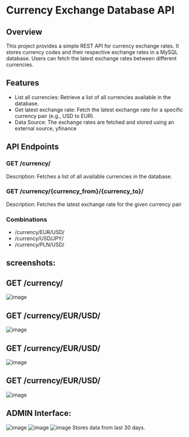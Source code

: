 # Currency Exchange Database API
## Overview
This project provides a simple REST API for currency exchange rates. It stores currency codes and their respective exchange rates in a MySQL database. Users can fetch the latest exchange rates between different currencies.

## Features
- List all currencies: Retrieve a list of all currencies available in the database.
- Get latest exchange rate: Fetch the latest exchange rate for a specific currency pair (e.g., USD to EUR).
- Data Source: The exchange rates are fetched and stored using an external source, yfinance 

## API Endpoints
### GET /currency/
Description: Fetches a list of all available currencies in the database.
### GET /currency/{currency_from}/{currency_to}/
Description: Fetches the latest exchange rate for the given currency pair 
### Combinations
- /currency/EUR/USD/
- /currency/USD/JPY/
- /currency/PLN/USD/

## screenshots:
## GET /currency/
![image](https://github.com/user-attachments/assets/e1a970c2-fdc6-48b0-b156-258d5e7fa406)


## GET /currency/EUR/USD/
![image](https://github.com/user-attachments/assets/a4264d4d-25cd-492b-9c1b-fe5d6a4d3d62)

## GET /currency/EUR/USD/
![image](https://github.com/user-attachments/assets/64daacee-ed06-4c65-9676-db0fa508a49a)

## GET /currency/EUR/USD/
![image](https://github.com/user-attachments/assets/672e51d9-3bc9-4344-9c8a-377c3914e3fb)

## ADMIN Interface:
![image](https://github.com/user-attachments/assets/7f223421-30b0-46df-8a4c-e713c7e08c5f)
![image](https://github.com/user-attachments/assets/0ba442e3-bdc2-4259-8cc0-5a61a9c0b4e6)
![image](https://github.com/user-attachments/assets/34eb59c8-7862-4be9-a5d2-cce1f32294ff)
Stores data from last 30 days.
